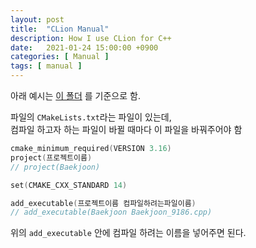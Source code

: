 ```yaml
---
layout: post
title:  "CLion Manual"
description: How I use CLion for C++
date:   2021-01-24 15:00:00 +0900
categories: [ Manual ]
tags: [ manual ]
---
```


아래 예시는 [이 폴더](https://github.com/yxxshin/Algorithm_Study) 를 기준으로 함.

파일의 `CMakeLists.txt`라는 파일이 있는데,  
컴파일 하고자 하는 파일이 바뀔 때마다 이 파일을 바꿔주어야 함

<!-- more -->

```c++
cmake_minimum_required(VERSION 3.16)
project(프로젝트이름)
// project(Baekjoon)

set(CMAKE_CXX_STANDARD 14)

add_executable(프로젝트이름 컴파일하려는파일이름)
// add_executable(Baekjoon Baekjoon_9186.cpp)
```

위의 `add_executable` 안에 컴파일 하려는 이름을 넣어주면 된다.